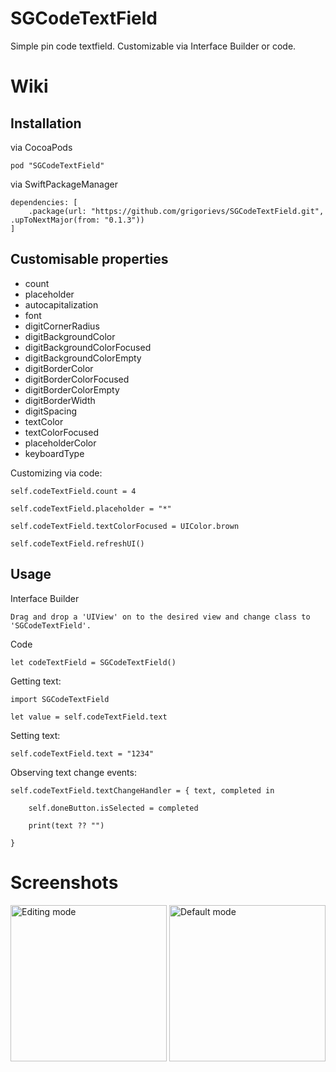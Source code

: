 

# SGCodeTextField

Simple pin code textfield. Customizable via Interface Builder or code.

# Wiki

## Installation
via CocoaPods

    pod "SGCodeTextField"
    
    
via SwiftPackageManager

    dependencies: [
        .package(url: "https://github.com/grigorievs/SGCodeTextField.git", .upToNextMajor(from: "0.1.3"))
    ]

## Customisable properties

 - count
 - placeholder
 - autocapitalization
 - font
 - digitCornerRadius
 - digitBackgroundColor
 - digitBackgroundColorFocused
 - digitBackgroundColorEmpty
 - digitBorderColor
 - digitBorderColorFocused
 - digitBorderColorEmpty
 - digitBorderWidth
 - digitSpacing
 - textColor
 - textColorFocused
 - placeholderColor
 - keyboardType

Customizing via code:

    self.codeTextField.count = 4
    
    self.codeTextField.placeholder = "*"
    
    self.codeTextField.textColorFocused = UIColor.brown
    
    self.codeTextField.refreshUI()

 
## Usage

Interface Builder

    Drag and drop a 'UIView' on to the desired view and change class to 'SGCodeTextField'.

Code

    let codeTextField = SGCodeTextField()

Getting text:

    import SGCodeTextField
    
    let value = self.codeTextField.text

Setting text:

    self.codeTextField.text = "1234"

Observing text change events:

    self.codeTextField.textChangeHandler = { text, completed in
    
	    self.doneButton.isSelected = completed
    
	    print(text ?? "")
    
    }

# Screenshots

<img src="https://i.imgur.com/lu3lVkD.png" alt="Editing mode" width="250px;"/>
<img src="https://i.imgur.com/ZCy3YLV.png" alt="Default mode" width="250px;"/>
